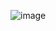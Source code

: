 ![image](https://user-images.githubusercontent.com/90828091/180036730-37d68f2f-d8de-4fa1-b6ae-126fecc442a7.png)
